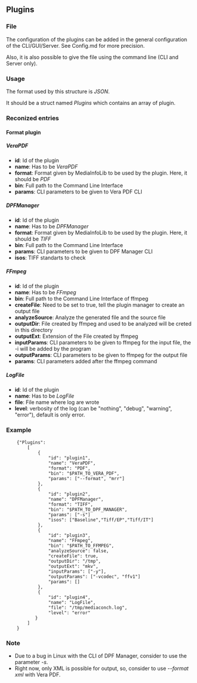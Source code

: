 ## Plugins

### File

The configuration of the plugins can be added in the general configuration of the CLI/GUI/Server.
See Config.md for more precision.

Also, it is also possible to give the file using the command line (CLI and Server only).


### Usage

The format used by this structure is *JSON*.

It should be a struct named *Plugins* which contains an array of plugin.


### Reconized entries

#### Format plugin

##### VeraPDF

* **id**:     Id of the plugin
* **name**:   Has to be *VeraPDF*
* **format**: Format given by MediaInfoLib to be used by the plugin. Here, it should be *PDF*
* **bin**:    Full path to the Command Line Interface
* **params**: CLI parameters to be given to Vera PDF CLI

##### DPFManager

* **id**:     Id of the plugin
* **name**:   Has to be *DPFManager*
* **format**: Format given by MediaInfoLib to be used by the plugin. Here, it should be *TIFF*
* **bin**:    Full path to the Command Line Interface
* **params**: CLI parameters to be given to DPF Manager CLI
* **isos**:   TIFF standarts to check

##### FFmpeg

* **id**:            Id of the plugin
* **name**:          Has to be *FFmpeg*
* **bin**:           Full path to the Command Line Interface of ffmpeg
* **createFile**:    Need to be set to true, tell the plugin manager to create an output file
* **analyzeSource**: Analyze the generated file and the source file
* **outputDir**:     File created by ffmpeg and used to be analyzed will be creted in this directory
* **outputExt**:     Extension of the File created by ffmpeg
* **inputParams**:   CLI parameters to be given to ffmpeg for the input file, the -i will be added by the program
* **outputParams**:  CLI parameters to be given to ffmpeg for the output file
* **params**:        CLI parameters added after the ffmpeg command

##### LogFile

* **id**:    Id of the plugin
* **name**:  Has to be *LogFile*
* **file**:  File name where log are wrote
* **level**: verbosity of the log (can be "nothing", "debug", "warning", "error"), default is only error.

### Example

```
    {"Plugins":
        [
            {
                "id": "plugin1",
                "name": "VeraPDF",
                "format": "PDF",
                "bin": "$PATH_TO_VERA_PDF",
                "params": ["--format", "mrr"]
            },
            {
                "id": "plugin2",
                "name": "DPFManager",
                "format": "TIFF",
                "bin": "$PATH_TO_DPF_MANAGER",
                "params": ["-s"]
                "isos": ["Baseline","Tiff/EP","Tiff/IT"]
            },
            {
                "id": "plugin3",
                "name": "FFmpeg",
                "bin": "$PATH_TO_FFMPEG",
                "analyzeSource": false,
                "createFile": true,
                "outputDir": "/tmp",
                "outputExt": "mkv",
                "inputParams": ["-y"],
                "outputParams": ["-vcodec", "ffv1"]
                "params": []
            },
            {
                "id": "plugin4",
                "name": "LogFile",
                "file": "/tmp/mediaconch.log",
                "level": "error"
           }
        ]
    }
```

### Note

* Due to a bug in Linux with the CLI of DPF Manager, consider to use the parameter *-s*.
* Right now, only XML is possible for output, so, consider to use *--format xml* with Vera PDF.
